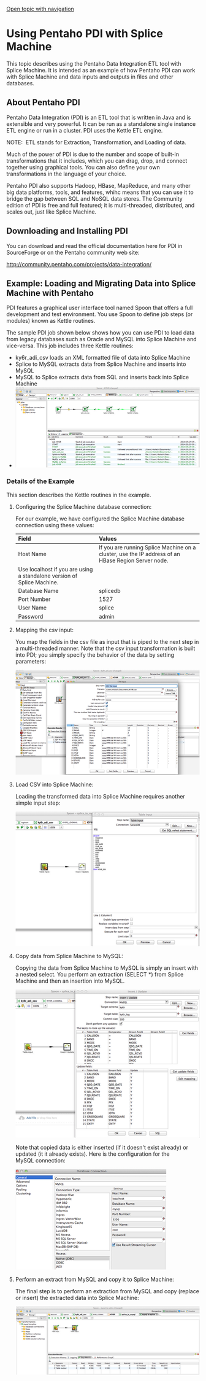 [Open topic with navigation](../../../index.html#Shared/Developers/Connecting/PentahoPDI.html)

[]()Using Pentaho PDI with Splice Machine
=========================================

This topic describes using the Pentaho Data Integration ETL tool with Splice Machine. It is intended as an example of how Pentaho PDI can work with Splice Machine and data inputs and outputs in files and other databases.

About Pentaho PDI
-----------------

Pentaho Data Integration (<span class="ItalicFont">PDI</span>) is an ETL tool that is written in Java and is extensible and very powerful. It can be run as a standalone single instance ETL engine or run in a cluster. PDI uses the Kettle ETL engine.

<span class="autonumber"><span class="noteAutoNum">NOTE:  </span></span><span class="ItalicFont">ETL</span> stands for <span class="ItalicFont">E</span>xtraction, <span class="ItalicFont">T</span>ransformation, and <span class="ItalicFont">L</span>oading of data.

Much of the power of PDI is due to the number and scope of built-in transformations that it includes, which you can drag, drop, and connect together using graphical tools. You can also define your own transformations in the language of your choice.

Pentaho PDI also supports Hadoop, HBase, MapReduce, and many other big data platforms, tools, and features, whihc means that you can use it to bridge the gap between SQL and NoSQL data stores. The Community edition of PDI is free and full featured; it is multi-threaded, distributed, and scales out, just like Splice Machine.

Downloading and Installing PDI
------------------------------

You can download and read the official documentation here for PDI in SourceForge or on the Pentaho community web site:

<http://community.pentaho.com/projects/data-integration/>

Example: Loading and Migrating Data into Splice Machine with Pentaho
--------------------------------------------------------------------

PDI features a graphical user interface tool named Spoon that offers a full development and test environment. You use Spoon to define job steps (or modules) known as Kettle routines.

The sample PDI job shown below shows how you can use PDI to load data from legacy databases such as Oracle and MySQL into Splice Machine and vice-versa. This job includes three Kettle routines:

-   <span class="CodeFont">ky6r\_adi\_csv</span> loads an XML formatted file of data into Splice Machine
-   <span class="CodeFont">Splice to MySQL</span> extracts data from Splice Machine and inserts into MySQL
-   <span class="CodeFont">MySQL to Splice</span> extracts data from SQL and inserts back into Splice Machine
-   <img src="../../../Resources/Images/Using.Pentaho1.png" alt="Screen shot of using PDI to load data from a legacy database." class="nestedTightSpacing" />

### Details of the Example

This section describes the Kettle routines in the example.

1.  Configuring the Splice Machine database connection:

    For our example, we have configured the Splice Machine database connection using these values:

    | Field         | Values                                                                                                 |
    |---------------|--------------------------------------------------------------------------------------------------------|
    | Host Name     | If you are running Splice Machine on a cluster, use the IP address of an HBase Region Server node.     
                     Use <span class="AppCommand">localhost</span> if you are using a standalone version of Splice Machine.  |
    | Database Name | <span class="AppCommand">splicedb</span>                                                               |
    | Port Number   | <span class="AppCommand">1527</span>                                                                   |
    | User Name     | <span class="AppCommand">splice</span>                                                                 |
    | Password      | <span class="AppCommand">admin</span>                                                                  |

2.  Mapping the csv input:

    You map the fields in the csv file as input that is piped to the next step in a multi-threaded manner. Note that the csv input transformation is built into PDI; you simply specify the behavior of the data by setting parameters:

    <img src="../../../Resources/Images/Using.Pentaho3.png" alt="Screen shot of mapping csv fields in PDI." class="nestedTightSpacing" />

3.  Load CSV into Splice Machine:

    Loading the transformed data into Splice Machine requires another simple input step:

    <img src="../../../Resources/Images/Using.Pentaho4.png" alt="Screen shot of loading transformed data in PDI." class="nestedTightSpacing" />

4.  Copy data from Splice Machine to MySQL:

    Copying the data from Splice Machine to MySQL is simply an insert with a nested select. You perform an extraction (<span class="CodeFont">SELECT \*</span>) from Splice Machine and then an insertion into MySQL.

    <img src="../../../Resources/Images/Using.Pentaho5.png" alt="Screen shot of copying data from Splice Machine to MySQL with PDI" class="nestedTightSpacing" />

    Note that copied data is either inserted (if it doesn't exist already) or updated (it it already exists). Here is the configuration for the MySQL connection:

    <img src="../../../Resources/Images/Using.Pentaho6.png" alt="Screen shot of MySQL connection configuration" class="nestedIndent" />

5.  Perform an extract from MySQL and copy it to Splice Machine:

    The final step is to perform an extraction from MySQL and copy (replace or insert) the extracted data into Splice Machine:

    <img src="../../../Resources/Images/Using.Pentaho7.png" alt="Screen shot of performing an extract from MySQL and copying it into Splice Machine" class="nestedIndent" />

 


